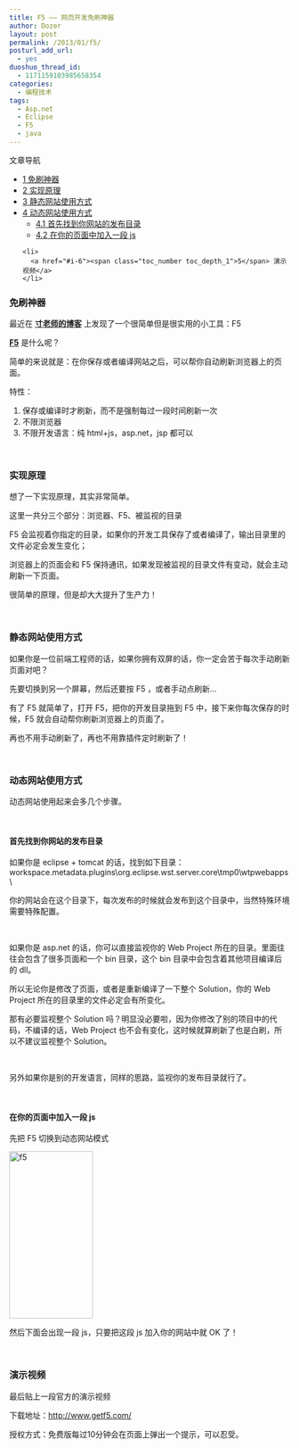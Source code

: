 ```yaml
---
title: F5 —— 网页开发免刷神器
author: Dozer
layout: post
permalink: /2013/01/f5/
posturl_add_url:
  - yes
duoshuo_thread_id:
  - 1171159103985658354
categories:
  - 编程技术
tags:
  - Asp.net
  - Eclipse
  - F5
  - java
---
```

<div id="toc_container" class="no_bullets">
  <p class="toc_title">
    文章导航
  </p>
  
  <ul class="toc_list">
    <li>
      <a href="#i"><span class="toc_number toc_depth_1">1</span> 免刷神器</a>
    </li>
    <li>
      <a href="#i-2"><span class="toc_number toc_depth_1">2</span> 实现原理</a>
    </li>
    <li>
      <a href="#i-3"><span class="toc_number toc_depth_1">3</span> 静态网站使用方式</a>
    </li>
    <li>
      <a href="#i-4"><span class="toc_number toc_depth_1">4</span> 动态网站使用方式</a><ul>
        <li>
          <a href="#i-5"><span class="toc_number toc_depth_2">4.1</span> 首先找到你网站的发布目录</a>
        </li>
        <li>
          <a href="#_js"><span class="toc_number toc_depth_2">4.2</span> 在你的页面中加入一段 js</a>
        </li>
      </ul>
    </li>
    
    <li>
      <a href="#i-6"><span class="toc_number toc_depth_1">5</span> 演示视频</a>
    </li>
  </ul>
</div>

### <span id="i">免刷神器</span>

最近在 <a href="http://island205.com/2012/12/17/f5-v0-0-4-%E5%8F%91%E5%B8%83/" target="_blank"><strong>寸老师的博客</strong></a> 上发现了一个很简单但是很实用的小工具：F5

<a href="http://www.getf5.com/" target="_blank"><strong>F5</strong></a> 是什么呢？

简单的来说就是：在你保存或者编译网站之后，可以帮你自动刷新浏览器上的页面。

特性：

1.  保存或编译时才刷新，而不是强制每过一段时间刷新一次
2.  不限浏览器
3.  不限开发语言：纯 html+js，asp.net，jsp 都可以

<!--more-->

&nbsp;

### <span id="i-2">实现原理</span>

想了一下实现原理，其实非常简单。

这里一共分三个部分：浏览器、F5、被监视的目录

F5 会监视着你指定的目录，如果你的开发工具保存了或者编译了，输出目录里的文件必定会发生变化；

浏览器上的页面会和 F5 保持通讯，如果发现被监视的目录文件有变动，就会主动刷新一下页面。

很简单的原理，但是却大大提升了生产力！

&nbsp;

### <span id="i-3">静态网站使用方式</span>

如果你是一位前端工程师的话，如果你拥有双屏的话，你一定会苦于每次手动刷新页面对吧？

先要切换到另一个屏幕，然后还要按 F5 ，或者手动点刷新…

有了 F5 就简单了，打开 F5，把你的开发目录拖到 F5 中，接下来你每次保存的时候，F5 就会自动帮你刷新浏览器上的页面了。

再也不用手动刷新了，再也不用靠插件定时刷新了！

&nbsp;

### <span id="i-4">动态网站使用方式</span>

动态网站使用起来会多几个步骤。

&nbsp;

#### <span id="i-5">首先找到你网站的发布目录</span>

如果你是 eclipse + tomcat 的话，找到如下目录：workspace\.metadata\.plugins\org.eclipse.wst.server.core\tmp0\wtpwebapps\

你的网站会在这个目录下，每次发布的时候就会发布到这个目录中，当然特殊环境需要特殊配置。

&nbsp;

如果你是 asp.net 的话，你可以直接监视你的 Web Project 所在的目录。里面往往会包含了很多页面和一个 bin 目录，这个 bin 目录中会包含着其他项目编译后的 dll。

所以无论你是修改了页面，或者是重新编译了一下整个 Solution，你的 Web Project 所在的目录里的文件必定会有所变化。

那有必要监视整个 Solution 吗？明显没必要啦，因为你修改了别的项目中的代码，不编译的话，Web Project 也不会有变化，这时候就算刷新了也是白刷，所以不建议监视整个 Solution。

&nbsp;

另外如果你是别的开发语言，同样的思路，监视你的发布目录就行了。

&nbsp;

#### <span id="_js">在你的页面中加入一段 js</span>

先把 F5 切换到动态网站模式

[<img class="alignnone size-medium wp-image-1039" alt="f5" src="http://www.dozer.cc/wp-content/uploads/2013/01/f5-150x300.png" width="150" height="300" />][1]

然后下面会出现一段 js，只要把这段 js 加入你的网站中就 OK 了！

&nbsp;

### <span id="i-6">演示视频</span>

最后贴上一段官方的演示视频



下载地址：<a href="http://www.getf5.com/" target="_blank">http://www.getf5.com/</a>

授权方式：免费版每过10分钟会在页面上弹出一个提示，可以忍受。

 [1]: http://www.dozer.cc/wp-content/uploads/2013/01/f5.png